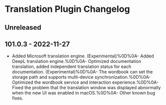 # Translation Plugin Changelog

## Unreleased

## 101.0.3 - 2022-11-27
- Added Microsoft translation engine. (Experimental)%0D%0A- Added DeepL translation engine.%0D%0A- Optimized documentation translation, added independent translation status for each documentation. (Experimental)%0D%0A- The wordbook can set the storage path and supports multi-device synchronization.%0D%0A- Optimized the wordbook service and interaction experience.%0D%0A- Fixed the problem that the translation window was displayed abnormally when the new UI was enabled in macOS.%0D%0A- Other known bug fixes.
